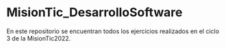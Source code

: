 # MisionTic_DesarrolloSoftware
En este repositorio se encuentran todos los ejercicios realizados en el ciclo 3 de la MisionTic2022.
